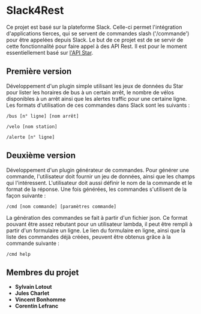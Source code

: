 # Slack4Rest

Ce projet est basé sur la plateforme Slack. Celle-ci permet l'intégration d'applications tierces, qui se servent de commandes slash ('/commande') pour être appelées depuis Slack. Le but de ce projet est de se servir de cette fonctionnalité pour faire appel à des API Rest. Il est pour le moment essentiellement basé sur [l'API Star](https://data.explore.star.fr/explore/?sort=title).

## Première version

Développement d'un plugin simple utilisant les jeux de données du Star pour lister les horaires de bus à un certain arrêt, le nombre de vélos disponibles à un arrêt ainsi que les alertes traffic pour une certaine ligne. Les formats d'utilisation de ces commandes dans Slack sont les suivants :
```
/bus [n° ligne] [nom arrêt]
```
```
/velo [nom station]
```
```
/alerte [n° ligne]
```

## Deuxième version

Développement d'un plugin générateur de commandes. Pour générer une commande, l'utilisateur doit fournir un jeu de données, ainsi que les champs qui l'intéressent. L'utilisateur doit aussi définir le nom de la commande et le format de la réponse. Une fois générées, les commandes s'utilisent de la façon suivante :
```
/cmd [nom commande] [paramètres commande]
```
La génération des commandes se fait à partir d'un fichier json. Ce format pouvant être assez rebutant pour un utilisateur lambda, il peut être rempli à partir d'un formulaire un ligne. Le lien du formulaire en ligne, ainsi que la liste des commandes déjà créées, peuvent être obtenus grâce à la commande suivante :
```
/cmd help
```


## Membres du projet

* **Sylvain Lotout**
* **Jules Charlet**
* **Vincent Bonhomme**
* **Corentin Lefranc**
